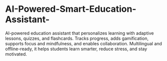 # AI-Powered-Smart-Education-Assistant-
AI-powered education assistant that personalizes learning with adaptive lessons, quizzes, and flashcards. Tracks progress, adds gamification, supports focus and mindfulness, and enables collaboration. Multilingual and offline-ready, it helps students learn smarter, reduce stress, and stay motivated.
